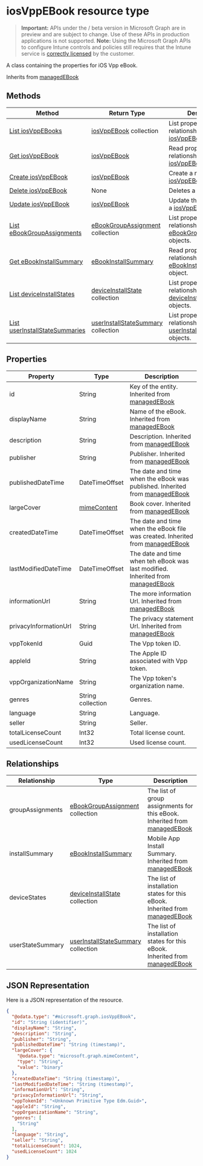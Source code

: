 ﻿# iosVppEBook resource type

> **Important:** APIs under the / beta version in Microsoft Graph are in preview and are subject to change. Use of these APIs in production applications is not supported.
> **Note:** Using the Microsoft Graph APIs to configure Intune controls and policies still requires that the Intune service is [correctly licensed](https://go.microsoft.com/fwlink/?linkid=839381) by the customer.

A class containing the properties for iOS Vpp eBook.

Inherits from [managedEBook](https://developer.microsoft.com/en-us/graph/docs/api-reference/beta/api/resources/intune_books_managedebook.md)

## Methods
|Method|Return Type|Description|
|---|---|---|
|[List iosVppEBooks](https://developer.microsoft.com/en-us/graph/docs/api-reference/beta/api/api/intune_books_iosvppebook_list.md)|[iosVppEBook](https://developer.microsoft.com/en-us/graph/docs/api-reference/beta/api/resources/intune_books_iosvppebook.md) collection|List properties and relationships of the [iosVppEBook](https://developer.microsoft.com/en-us/graph/docs/api-reference/beta/api/resources/intune_books_iosvppebook.md) objects.|
|[Get iosVppEBook](https://developer.microsoft.com/en-us/graph/docs/api-reference/beta/api/api/intune_books_iosvppebook_get.md)|[iosVppEBook](https://developer.microsoft.com/en-us/graph/docs/api-reference/beta/api/resources/intune_books_iosvppebook.md)|Read properties and relationships of the [iosVppEBook](https://developer.microsoft.com/en-us/graph/docs/api-reference/beta/api/resources/intune_books_iosvppebook.md) object.|
|[Create iosVppEBook](https://developer.microsoft.com/en-us/graph/docs/api-reference/beta/api/api/intune_books_iosvppebook_create.md)|[iosVppEBook](https://developer.microsoft.com/en-us/graph/docs/api-reference/beta/api/resources/intune_books_iosvppebook.md)|Create a new [iosVppEBook](https://developer.microsoft.com/en-us/graph/docs/api-reference/beta/api/resources/intune_books_iosvppebook.md) object.|
|[Delete iosVppEBook](https://developer.microsoft.com/en-us/graph/docs/api-reference/beta/api/api/intune_books_iosvppebook_delete.md)|None|Deletes a [iosVppEBook](https://developer.microsoft.com/en-us/graph/docs/api-reference/beta/api/resources/intune_books_iosvppebook.md).|
|[Update iosVppEBook](https://developer.microsoft.com/en-us/graph/docs/api-reference/beta/api/api/intune_books_iosvppebook_update.md)|[iosVppEBook](https://developer.microsoft.com/en-us/graph/docs/api-reference/beta/api/resources/intune_books_iosvppebook.md)|Update the properties of a [iosVppEBook](https://developer.microsoft.com/en-us/graph/docs/api-reference/beta/api/resources/intune_books_iosvppebook.md) object.|
|[List eBookGroupAssignments](https://developer.microsoft.com/en-us/graph/docs/api-reference/beta/api/api/intune_books_ebookgroupassignment_list.md)|[eBookGroupAssignment](https://developer.microsoft.com/en-us/graph/docs/api-reference/beta/api/resources/intune_books_ebookgroupassignment.md) collection|List properties and relationships of the [eBookGroupAssignment](https://developer.microsoft.com/en-us/graph/docs/api-reference/beta/api/resources/intune_books_ebookgroupassignment.md) objects.|
|[Get eBookInstallSummary](https://developer.microsoft.com/en-us/graph/docs/api-reference/beta/api/api/intune_books_ebookinstallsummary_get.md)|[eBookInstallSummary](https://developer.microsoft.com/en-us/graph/docs/api-reference/beta/api/resources/intune_books_ebookinstallsummary.md)|Read properties and relationships of the [eBookInstallSummary](https://developer.microsoft.com/en-us/graph/docs/api-reference/beta/api/resources/intune_books_ebookinstallsummary.md) object.|
|[List deviceInstallStates](https://developer.microsoft.com/en-us/graph/docs/api-reference/beta/api/api/intune_books_deviceinstallstate_list.md)|[deviceInstallState](https://developer.microsoft.com/en-us/graph/docs/api-reference/beta/api/resources/intune_books_deviceinstallstate.md) collection|List properties and relationships of the [deviceInstallState](https://developer.microsoft.com/en-us/graph/docs/api-reference/beta/api/resources/intune_books_deviceinstallstate.md) objects.|
|[List userInstallStateSummaries](https://developer.microsoft.com/en-us/graph/docs/api-reference/beta/api/api/intune_books_userinstallstatesummary_list.md)|[userInstallStateSummary](https://developer.microsoft.com/en-us/graph/docs/api-reference/beta/api/resources/intune_books_userinstallstatesummary.md) collection|List properties and relationships of the [userInstallStateSummary](https://developer.microsoft.com/en-us/graph/docs/api-reference/beta/api/resources/intune_books_userinstallstatesummary.md) objects.|

## Properties
|Property|Type|Description|
|---|---|---|
|id|String|Key of the entity. Inherited from [managedEBook](https://developer.microsoft.com/en-us/graph/docs/api-reference/beta/api/resources/intune_books_managedebook.md)|
|displayName|String|Name of the eBook. Inherited from [managedEBook](https://developer.microsoft.com/en-us/graph/docs/api-reference/beta/api/resources/intune_books_managedebook.md)|
|description|String|Description. Inherited from [managedEBook](https://developer.microsoft.com/en-us/graph/docs/api-reference/beta/api/resources/intune_books_managedebook.md)|
|publisher|String|Publisher. Inherited from [managedEBook](https://developer.microsoft.com/en-us/graph/docs/api-reference/beta/api/resources/intune_books_managedebook.md)|
|publishedDateTime|DateTimeOffset|The date and time when the eBook was published. Inherited from [managedEBook](https://developer.microsoft.com/en-us/graph/docs/api-reference/beta/api/resources/intune_books_managedebook.md)|
|largeCover|[mimeContent](https://developer.microsoft.com/en-us/graph/docs/api-reference/beta/api/resources/intune_books_mimecontent.md)|Book cover. Inherited from [managedEBook](https://developer.microsoft.com/en-us/graph/docs/api-reference/beta/api/resources/intune_books_managedebook.md)|
|createdDateTime|DateTimeOffset|The date and time when the eBook file was created. Inherited from [managedEBook](https://developer.microsoft.com/en-us/graph/docs/api-reference/beta/api/resources/intune_books_managedebook.md)|
|lastModifiedDateTime|DateTimeOffset|The date and time when teh eBook was last modified. Inherited from [managedEBook](https://developer.microsoft.com/en-us/graph/docs/api-reference/beta/api/resources/intune_books_managedebook.md)|
|informationUrl|String|The more information Url. Inherited from [managedEBook](https://developer.microsoft.com/en-us/graph/docs/api-reference/beta/api/resources/intune_books_managedebook.md)|
|privacyInformationUrl|String|The privacy statement Url. Inherited from [managedEBook](https://developer.microsoft.com/en-us/graph/docs/api-reference/beta/api/resources/intune_books_managedebook.md)|
|vppTokenId|Guid|The Vpp token ID.|
|appleId|String|The Apple ID associated with Vpp token.|
|vppOrganizationName|String|The Vpp token's organization name.|
|genres|String collection|Genres.|
|language|String|Language.|
|seller|String|Seller.|
|totalLicenseCount|Int32|Total license count.|
|usedLicenseCount|Int32|Used license count.|

## Relationships
|Relationship|Type|Description|
|---|---|---|
|groupAssignments|[eBookGroupAssignment](https://developer.microsoft.com/en-us/graph/docs/api-reference/beta/api/resources/intune_books_ebookgroupassignment.md) collection|The list of group assignments for this eBook. Inherited from [managedEBook](https://developer.microsoft.com/en-us/graph/docs/api-reference/beta/api/resources/intune_books_managedebook.md)|
|installSummary|[eBookInstallSummary](https://developer.microsoft.com/en-us/graph/docs/api-reference/beta/api/resources/intune_books_ebookinstallsummary.md)|Mobile App Install Summary. Inherited from [managedEBook](https://developer.microsoft.com/en-us/graph/docs/api-reference/beta/api/resources/intune_books_managedebook.md)|
|deviceStates|[deviceInstallState](https://developer.microsoft.com/en-us/graph/docs/api-reference/beta/api/resources/intune_books_deviceinstallstate.md) collection|The list of installation states for this eBook. Inherited from [managedEBook](https://developer.microsoft.com/en-us/graph/docs/api-reference/beta/api/resources/intune_books_managedebook.md)|
|userStateSummary|[userInstallStateSummary](https://developer.microsoft.com/en-us/graph/docs/api-reference/beta/api/resources/intune_books_userinstallstatesummary.md) collection|The list of installation states for this eBook. Inherited from [managedEBook](https://developer.microsoft.com/en-us/graph/docs/api-reference/beta/api/resources/intune_books_managedebook.md)|

## JSON Representation
Here is a JSON representation of the resource.
<!-- {
  "blockType": "resource",
  "keyProperty": "id",
  "@odata.type": "microsoft.graph.iosVppEBook"
}
-->
```json
{
  "@odata.type": "#microsoft.graph.iosVppEBook",
  "id": "String (identifier)",
  "displayName": "String",
  "description": "String",
  "publisher": "String",
  "publishedDateTime": "String (timestamp)",
  "largeCover": {
    "@odata.type": "microsoft.graph.mimeContent",
    "type": "String",
    "value": "binary"
  },
  "createdDateTime": "String (timestamp)",
  "lastModifiedDateTime": "String (timestamp)",
  "informationUrl": "String",
  "privacyInformationUrl": "String",
  "vppTokenId": "<Unknown Primitive Type Edm.Guid>",
  "appleId": "String",
  "vppOrganizationName": "String",
  "genres": [
    "String"
  ],
  "language": "String",
  "seller": "String",
  "totalLicenseCount": 1024,
  "usedLicenseCount": 1024
}
```



